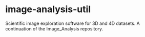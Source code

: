 # image-analysis-util
Scientific image exploration software for 3D and 4D datasets. A continuation of the Image_Analysis repository. 

